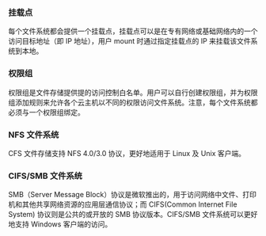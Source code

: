 ### 挂载点
每个文件系统都会提供一个挂载点，挂载点可以是在专有网络或基础网络内的一个访问目标地址（即 IP 地址），用户 mount 时通过指定挂载点的 IP 来挂载该文件系统到本地。
### 权限组
权限组是文件存储提供提的访问控制白名单。用户可以自行创建权限组，并为权限组添加规则来允许各个云主机以不同的权限访问文件系统。注意，每个文件系统都必须与一个权限组绑定。
### NFS 文件系统  
CFS 文件存储支持 NFS 4.0/3.0 协议，更好地适用于 Linux 及 Unix 客户端。  
### CIFS/SMB 文件系统  
SMB（Server Message Block）协议是微软推出的，用于访问网络中文件、打印机和其他共享网络资源的应用层通信协议；而 CIFS(Common Internet File System) 协议则是公共的或开放的 SMB 协议版本。CIFS/SMB 文件系统可以更好地支持 Windows 客户端的访问。
